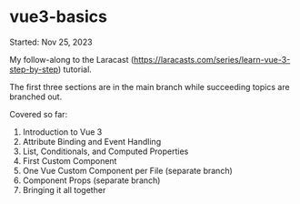 # vue3-basics

Started: Nov 25, 2023

My follow-along to the Laracast (https://laracasts.com/series/learn-vue-3-step-by-step) tutorial. 

The first three sections are in the main branch while succeeding topics are branched out.

Covered so far:
1. Introduction to Vue 3
2. Attribute Binding and Event Handling
3. List, Conditionals, and Computed Properties
4. First Custom Component
5. One Vue Custom Component per File (separate branch)
6. Component Props (separate branch)
7. Bringing it all together